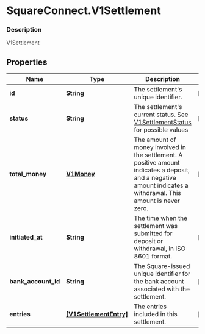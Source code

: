 # SquareConnect.V1Settlement

### Description

V1Settlement

## Properties
Name | Type | Description | Notes
------------ | ------------- | ------------- | -------------
**id** | **String** | The settlement&#39;s unique identifier. | [optional] 
**status** | **String** | The settlement&#39;s current status. See [V1SettlementStatus](#type-v1settlementstatus) for possible values | [optional] 
**total_money** | [**V1Money**](V1Money.md) | The amount of money involved in the settlement. A positive amount indicates a deposit, and a negative amount indicates a withdrawal. This amount is never zero. | [optional] 
**initiated_at** | **String** | The time when the settlement was submitted for deposit or withdrawal, in ISO 8601 format. | [optional] 
**bank_account_id** | **String** | The Square-issued unique identifier for the bank account associated with the settlement. | [optional] 
**entries** | [**[V1SettlementEntry]**](V1SettlementEntry.md) | The entries included in this settlement. | [optional] 


